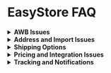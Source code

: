 # EasyStore FAQ

<details>
<summary><strong>AWB Issues</strong></summary>

### Q: If AWB is blank
- Need to wait for EasyStore to sync the AWB to be up-to-date
- Or may go to Easyparcel website to download the AWB

</details>

<details>
<summary><strong>Address and Import Issues</strong></summary>



### Why my EasyStore order parcel content is not the same as their product name
You may set their parcel content value in the SiteGiant settings. The reason why we don't directly take the product name as parcel content is because it may exceed a maximum of 35 characters when calling our API.

</details>

<details>
<summary><strong>Shipping Options</strong></summary>

### Too many shipping options at checkout - customers request preferred/selected shipping options
**Issue:** Currently unable to filter or select 1 specific courier during checkout

**Solution:** Customer can disable EasyParcel rate and setup selected courier. Orders can still be fulfilled using EasyParcel Malaysia service.

**Reference:** [Set up selected courier service by disabling EasyParcel rate](https://support.easystore.co/en/article/set-up-selected-courier-service-by-disabling-easyparcel-rate-1dy3s9k/#2-1-reason-of-the-many-courier-services-at-checkout-page)

### "Address provided is out of shipping zone. Please choose a different delivery address or contact us."
Check their **Shipping & Pickup** in settings. They probably did not setup to handle the address in shipping zones.

</details>


<details>
<summary><strong>Pricing and Integration Issues</strong></summary>

### Rate showing incorrect price in the order
Kindly note that the EasyStore integration is managed by easystore team, so we would to recommend reaching out to easystore support for further assistance.

</details>

<details>
<summary><strong>Tracking and Notifications</strong></summary>

### Does EasyStore support EasyParcel tracking notification?
Currently EasyStore does not support EasyParcel tracking notification including email, SMS, or WhatsApp.

</details>
